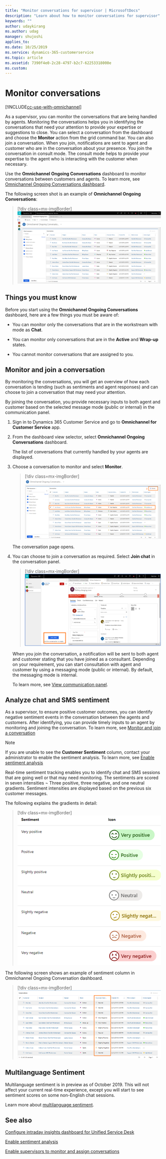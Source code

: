 ```yaml
---
title: "Monitor conversations for supervisor | MicrosoftDocs"
description: "Learn about how to monitor conversations for supervisor"
keywords: ""
author: udaykirang
ms.author: udag
manager: shujoshi
applies_to: 
ms.date: 10/25/2019
ms.service: dynamics-365-customerservice
ms.topic: article
ms.assetid: 7390f4e0-2c28-4797-b2c7-62253318000e
ms.custom: 
---
```


# Monitor conversations

[!INCLUDE[cc-use-with-omnichannel](../../includes/cc-use-with-omnichannel.md)]

As a supervisor, you can monitor the conversations that are being handled by agents. Monitoring the conversations helps you in identifying the conversations that need your attention to provide your expertise or suggestions to close. You can select a conversation from the dashboard and choose the **Monitor** action from the grid command bar. You can also join a conversation. When you join, notifications are sent to agent and customer who are in the conversation about your presence. You join the conversation in consult mode. The consult mode helps to provide your expertise to the agent who is interacting with the customer when necessary.

Use the **Omnichannel Ongoing Conversations** dashboard to monitor conversations between customers and agents. To learn more, see [Omnichannel Ongoing Conversations dashboard](ongoing-conversations-dashboard.md).

The following screen shot is an example of **Omnichannel Ongoing Conversations**:

> [!div class=mx-imgBorder]
> ![Omnichannel Ongoing Conversations dashboard example](../media/supervisor-ongoing-conversations-dashboard.png "Omnichannel Ongoing Conversations dashboard example")

## Things you must know

Before you start using the **Omnichannel Ongoing Conversations** dashboard, here are a few things you must be aware of:

-	You can monitor only the conversations that are in the workstream with mode as **Chat**.

-	You can monitor only conversations that are in the **Active** and **Wrap-up** states.

-	You cannot monitor conversations that are assigned to you.

## Monitor and join a conversation

By monitoring the conversations, you will get an overview of how each conversation is tending (such as sentiments and agent responses) and can choose to join a conversation that may need your attention. 
  
By joining the conversation, you provide necessary inputs to both agent and customer based on the selected message mode (public or internal) in the communication panel.

1.	Sign in to Dynamics 365 Customer Service and go to **Omnichannel for Customer Service** app.

2.  From the dashboard view selector, select **Omnichannel Ongoing Conversations** dashboard.

    The list of conversations that currently handled by your agents are displayed. 

2.	Choose a conversation to monitor and select **Monitor**.

    > [!div class=mx-imgBorder]
    > ![Select monitor option](../media/supervisor-select-monitor-conversation.png "Select monitor option")

    The conversation page opens.

3.	You can choose to join a conversation as required. Select **Join chat** in the conversation panel.

    > [!div class=mx-imgBorder]
    > ![Select join chat](../media/supervisor-select-join-chat.png "Select join chat")

    When you join the conversation, a notification will be sent to both agent and customer stating that you have joined as a consultant. Depending on your requirement, you can start consultation with agent and customer by using a messaging mode (public or internal). By default, the messaging mode is internal.
    
    To learn more, see [View communication panel](../agent/agent-oc/oc-conversation-control.md).

## Analyze chat and SMS sentiment

As a supervisor, to ensure positive customer outcomes, you can identify negative sentiment events in the conversation between the agents and customers. After identifying, you can provide timely inputs to an agent by monitoring and joining the conversation. To learn more, see [Monitor and join a conversation](#monitor-and-join-a-conversation)

> [!NOTE]
> If you are unable to see the **Customer Sentiment** column, contact your administrator to enable the sentiment analysis. To learn more, see [Enable sentiment analysis](../administrator/enable-sentiment-analysis.md) 

Real-time sentiment tracking enables you to identify chat and SMS sessions that are going well or that may need monitoring. The sentiments are scored in seven intensities ¬ Three positive, three negative, and one neutral gradients. Sentiment intensities are displayed based on the previous six customer messages. 

The following explains the gradients in detail:

> [!div class=mx-imgBorder]
> ![Customer sentiment column](../media/oc-sentiment-chart.png "Customer sentiment column")

The following screen shows an example of sentiment column in Omnichannel Ongoing Conversation dashboard.

> [!div class=mx-imgBorder]
> ![Customer sentiment column](../media/supervisor-customer-sentiment-column.png "Customer sentiment column")

## Multilanguage Sentiment

Multilanguage sentiment is in preview as of October 2019. This will not affect your current real-time experience, except you will start to see sentiment scores on some non-English chat sessions.

Learn more about [multilanguage sentiment](https://docs.microsoft.com/en-us/dynamics365/omnichannel/administrator/enable-sentiment-analysis).

## See also

[Configure intraday insights dashboard for Unified Service Desk](../administrator/configure-intraday-dashboard-supervisor.md)

[Enable sentiment analysis](../administrator/enable-sentiment-analysis.md)

[Enable supervisors to monitor and assign conversations](../administrator/configure-ongoing-conversations-settings.md)

